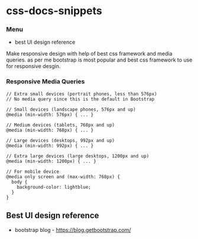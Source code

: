 # css-docs-snippets

### Menu

- best UI design reference

Make responsive design with help of best css framework and media queries. as per me bootstrap is most popular and best css framework to use for responsive desgin.

### Responsive Media Queries
```
// Extra small devices (portrait phones, less than 576px)
// No media query since this is the default in Bootstrap

// Small devices (landscape phones, 576px and up)
@media (min-width: 576px) { ... }

// Medium devices (tablets, 768px and up)
@media (min-width: 768px) { ... }

// Large devices (desktops, 992px and up)
@media (min-width: 992px) { ... }

// Extra large devices (large desktops, 1200px and up)
@media (min-width: 1200px) { ... }

// For mobile device 
@media only screen and (max-width: 768px) {
  body {
    background-color: lightblue;
  }
}
```

## Best UI design reference
- bootstrap blog - https://blog.getbootstrap.com/
